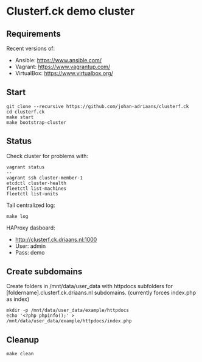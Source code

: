 # Clusterf.ck demo cluster

## Requirements

Recent versions of:
- Ansible: https://www.ansible.com/
- Vagrant: https://www.vagrantup.com/
- VirtualBox: https://www.virtualbox.org/

## Start
````
git clone --recursive https://github.com/johan-adriaans/clusterf.ck
cd clusterf.ck
make start
make bootstrap-cluster
````

## Status

Check cluster for problems with:
````
vagrant status
--
vagrant ssh cluster-member-1
etcdctl cluster-health
fleetctl list-machines
fleetctl list-units
````

Tail centralized log:
````
make log
````

HAProxy dasboard:
 - http://clusterf.ck.driaans.nl:1000
 - User: admin
 - Pass: demo

## Create subdomains
Create folders in /mnt/data/user_data with httpdocs subfolders for [foldername].clusterf.ck.driaans.nl subdomains. (currently forces index.php as index)
````
mkdir -p /mnt/data/user_data/example/httpdocs
echo '<?php phpinfo();' > /mnt/data/user_data/example/httpdocs/index.php
````

## Cleanup

````
make clean
````
